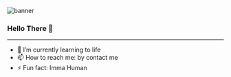 ![banner](https://media0.giphy.com/media/v1.Y2lkPTc5MGI3NjExNmo3NWY2ZmJhNGoxYXc5dWthM3J5Z2R6eXU3aHkxOWVydmZ6YXU0OSZlcD12MV9pbnRlcm5hbF9naWZfYnlfaWQmY3Q9Zw/fvi3LEWpn2Mmh1fnBK/giphy.gif)

### Hello There 👋

---


- 🌱 I’m currently learning to life
- 📫 How to reach me: by contact me
- ⚡ Fun fact: Imma Human
